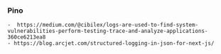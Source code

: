 ### Pino
    -  https://medium.com/@cibilex/logs-are-used-to-find-system-vulnerabilities-perform-testing-trace-and-analyze-applications-360ce6213ea8
    - https://blog.arcjet.com/structured-logging-in-json-for-next-js/